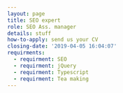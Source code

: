 ```yaml
---
layout: page
title: SEO expert
role: SEO Ass. manager
details: stuff
how-to-apply: send us your CV
closing-date: '2019-04-05 16:04:07'
requirments:
  - requirment: SEO
  - requirment: jQuery
  - requirment: Typescript
  - requirment: Tea making
---
```


